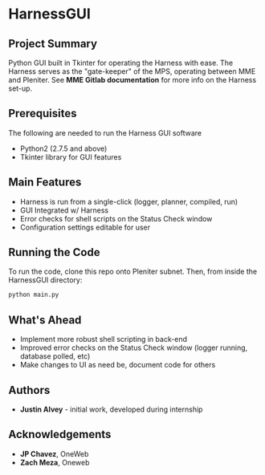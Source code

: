 # HarnessGUI

## Project Summary
Python GUI built in Tkinter for operating the Harness with ease. The Harness serves as the "gate-keeper" of the MPS, operating between MME and Pleniter. See **MME Gitlab documentation** for more info on the Harness set-up.

## Prerequisites
The following are needed to run the Harness GUI software
- Python2 (2.7.5 and above)
- Tkinter library for GUI features

## Main Features
- Harness is run from a single-click (logger, planner, compiled, run)
- GUI Integrated w/ Harness
- Error checks for shell scripts on the Status Check window
- Configuration settings editable for user

## Running the Code
To run the code, clone this repo onto Pleniter subnet. Then, from inside the HarnessGUI directory: 
```python
python main.py
```

## What's Ahead
- Implement more robust shell scripting in back-end
- Improved error checks on the Status Check window (logger running, database polled, etc)
- Make changes to UI as need be, document code for others

## Authors
- **Justin Alvey** - initial work, developed during internship

## Acknowledgements
- **JP Chavez**, OneWeb
- **Zach Meza**, Oneweb
